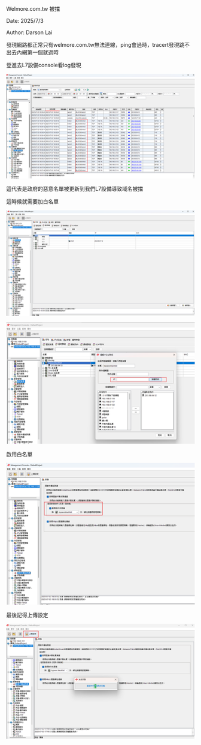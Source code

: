 Welmore.com.tw 被擋

Date: 2025/7/3

Author: Darson Lai

發現網路都正常只有welmore.com.tw無法連線，ping會過時，tracert發現跳不出去內網第一個就過時

登進去L7設備console看log發現

![](media/e08ddb3ef3eb3bf725620ea530a10ec354c69675.png)

這代表是政府的惡意名單被更新到我們L7設備導致域名被擋

這時候就需要加白名單

![](media/3f5c7ebba3d7a9b68bd0b402373029f7b05cadee.png)

![](media/3447ccd9d9dd0d279fbfce5bfe96a2604d4516a9.png)

啟用白名單

![](media/f9d7879de1a3d27f3d0ad607e0ec35e87e0b409f.png)

最後記得上傳設定

![](media/e590030dc8681b85c95fd45c98348a88acd54c1e.png)
